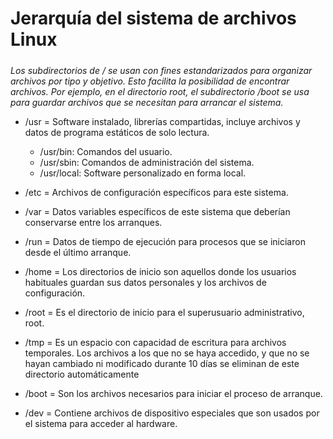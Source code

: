 # Jerarquía del sistema de archivos Linux <h5>

*Los subdirectorios de / se usan con fines estandarizados para organizar archivos por tipo y objetivo. Esto facilita la posibilidad de encontrar archivos. Por ejemplo, en el directorio root, el subdirectorio /boot se usa para guardar archivos que se necesitan para arrancar el sistema.*

* /usr = Software instalado, librerías compartidas, incluye archivos y datos de programa estáticos de solo lectura.
  * /usr/bin: Comandos del usuario.
  * /usr/sbin: Comandos de administración del sistema.
  * /usr/local: Software personalizado en forma local.

* /etc	= Archivos de configuración específicos para este sistema.
* /var = Datos variables específicos de este sistema que deberían conservarse entre los arranques. 
* /run = Datos de tiempo de ejecución para procesos que se iniciaron desde el último arranque. 
* /home = Los directorios de inicio son aquellos donde los usuarios habituales guardan sus datos personales y los archivos de configuración.
* /root = Es el directorio de inicio para el superusuario administrativo, root.
* /tmp = Es un espacio con capacidad de escritura para archivos temporales. Los archivos a los que no se haya accedido, y que no se hayan cambiado ni modificado durante 10 días se eliminan de este directorio automáticamente
* /boot = 	Son los archivos necesarios para iniciar el proceso de arranque.
* /dev = Contiene archivos de dispositivo especiales que son usados por el sistema para acceder al hardware.
